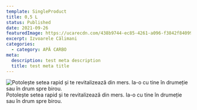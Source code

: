 ```yaml
---
template: SingleProduct
title: 0,5 L
status: Published
date: 2021-09-26
featuredImage: https://ucarecdn.com/438b9744-ec85-4261-a096-f3842f840996/
excerpt: Izvoarele Călimani
categories:
  - category: APĂ CARBO
meta:
  description: test meta description
  title: test meta title
---
```

![Potolește setea rapid și te revitalizează din mers. Ia-o cu tine în drumeție sau în drum spre birou.](https://ucarecdn.com/c35bf528-a396-4ee1-b70c-eadaf469bea8/)
Potolește setea rapid și te revitalizează din mers. Ia-o cu tine în drumeție sau în drum spre birou. 